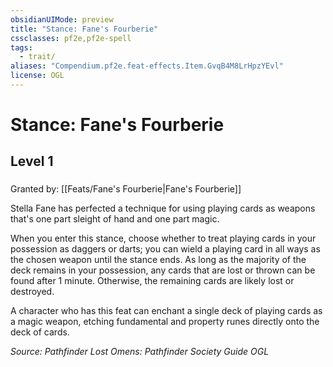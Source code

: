 ```yaml
---
obsidianUIMode: preview
title: "Stance: Fane's Fourberie"
cssclasses: pf2e,pf2e-spell
tags:
  - trait/
aliases: "Compendium.pf2e.feat-effects.Item.GvqB4M8LrHpzYEvl"
license: OGL
---
```

# Stance: Fane's Fourberie
## Level 1
### 






Granted by: [[Feats/Fane's Fourberie|Fane's Fourberie]]

Stella Fane has perfected a technique for using playing cards as weapons that's one part sleight of hand and one part magic.

When you enter this stance, choose whether to treat playing cards in your possession as daggers or darts; you can wield a playing card in all ways as the chosen weapon until the stance ends. As long as the majority of the deck remains in your possession, any cards that are lost or thrown can be found after 1 minute. Otherwise, the remaining cards are likely lost or destroyed.

A character who has this feat can enchant a single deck of playing cards as a magic weapon, etching fundamental and property runes directly onto the deck of cards.

*Source: Pathfinder Lost Omens: Pathfinder Society Guide*
*OGL*